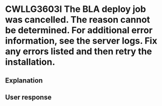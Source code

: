 # CWLLG3603I The BLA deploy job was cancelled. The reason cannot be determined. For additional error information, see the server logs. Fix any errors listed and then retry the installation.

## Explanation

## User response